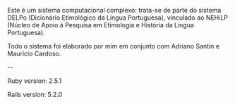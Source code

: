 Este é um sistema computacional complexo: trata-se de parte do sistema DELPo (Dicionário Etimológico da Língua Portuguesa), vinculado ao
NEHiLP (Núcleo de Apoio à Pesquisa em Etimologia e História da Língua Portuguesa).

Todo o sistema foi elaborado por mim em conjunto com Adriano Santin e
Mauricio Cardoso.

--

Ruby version: 2.5.1

Rails version: 5.2.0
